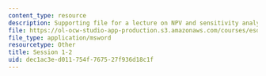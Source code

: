 ```yaml
---
content_type: resource
description: Supporting file for a lecture on NPV and sensitivity analysis.
file: https://ol-ocw-studio-app-production.s3.amazonaws.com/courses/esd-70j-engineering-economy-module-fall-2009/dec1ac3ed011754f767527f936d18c1f_ESD70session1_2.xls
file_type: application/msword
resourcetype: Other
title: Session 1-2
uid: dec1ac3e-d011-754f-7675-27f936d18c1f
---
```

